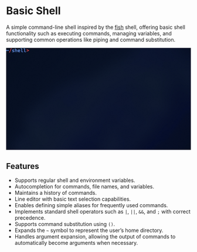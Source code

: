 # Basic Shell

A simple command-line shell inspired by the [fish](https://fishshell.com/) shell, offering basic shell functionality such as executing commands, managing variables, and supporting common operations like piping and command substitution.

![Shell Demo](shell.gif)

## Features

- Supports regular shell and environment variables.
- Autocompletion for commands, file names, and variables.
- Maintains a history of commands.
- Line editor with basic text selection capabilities.
- Enables defining simple aliases for frequently used commands.
- Implements standard shell operators such as `|`, `||`, `&&`, and `;` with correct precedence.
- Supports command substitution using `()`.
- Expands the `~` symbol to represent the user’s home directory.
- Handles argument expansion, allowing the output of commands to automatically become arguments when necessary.
